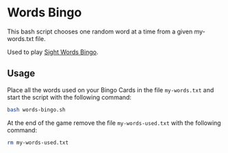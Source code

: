 # Words Bingo

This bash script chooses one random word at a time from a given my-words.txt file.

Used to play [Sight Words Bingo](https://sightwords.com/sight-words/games/bingo/).

## Usage

Place all the words used on your Bingo Cards in the file `my-words.txt` and start the script with the following command:

```bash
bash words-bingo.sh
```

At the end of the game remove the file `my-words-used.txt` with the following command:

```bash
rm my-words-used.txt
```
